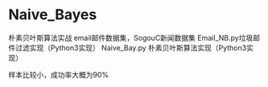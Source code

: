 ﻿# Naive_Bayes
朴素贝叶斯算法实战
email邮件数据集，SogouC新闻数据集
Email_NB.py垃圾邮件过滤实现（Python3实现）
Naive_Bay.py 朴素贝叶斯算法实现（Python3实现）

样本比较小，成功率大概为90%